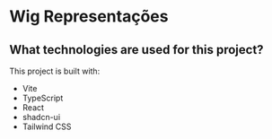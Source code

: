 # Wig Representações


## What technologies are used for this project?

This project is built with:

- Vite
- TypeScript
- React
- shadcn-ui
- Tailwind CSS


